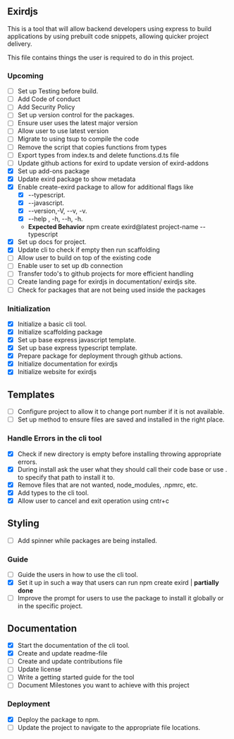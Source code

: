 ## Exirdjs

This is a tool that will allow backend developers using express to build applications by using prebuilt code snippets, allowing quicker project delivery.

This file contains things the user is required to do in this project.

### Upcoming

- [ ] Set up Testing before build.
- [ ] Add Code of conduct
- [ ] Add Security Policy
- [ ] Set up version control for the packages.
- [ ] Ensure user uses the latest major version
- [ ] Allow user to use latest version
- [ ] Migrate to using tsup to compile the code
- [ ] Remove the script that copies functions from types 
- [ ] Export types from index.ts and delete functions.d.ts file
- [ ] Update github actions for exird to update version of exird-addons
- [x] Set up add-ons package
- [x] Update exird package to show metadata
- [x] Enable create-exird package to allow for additional flags like 
    - [x] --typescript.
    - [x] --javascript.
    - [x] --version,-V, --v, -v.
    - [x] --help , -h, --h, -h.
    - **Expected Behavior** npm create exird@latest project-name --typescript
- [x] Set up docs for project.
- [x] Update cli to check if empty then run scaffolding
- [ ] Allow user to build on top of the existing code
- [ ] Enable user to set up db connection
- [ ] Transfer todo's to github projects for more efficient handling
- [ ] Create landing page for exirdjs in documentation/ exirdjs site.
- [ ] Check for packages that are not being used inside the packages

### Initialization
- [x] Initialize a basic cli tool.
- [x] Initialize scaffolding package
- [x] Set up base express javascript template.
- [x] Set up base express typescript template.
- [x] Prepare package for deployment through github actions.
- [x] Initialize documentation for exirdjs
- [x] Initialize website for exirdjs
 
## Templates
- [ ] Configure project to allow it to change port number if it is not available.
- [ ] Set up method to ensure files are saved and installed in the right place.

### Handle Errors in the cli tool
- [x] Check if new directory is empty before installing throwing appropriate errors.
- [x] During install ask the user what they should call their code base or use . to specify that path to install it to.
- [x] Remove files that are not wanted, node_modules, .npmrc, etc.
- [x] Add types to the cli tool.
- [x] Allow user to cancel and exit operation using cntr+c

## Styling
- [ ] Add spinner while packages are being installed.

### Guide
- [ ] Guide the users in how to use the cli tool.
- [x] Set it up in such a way that users can run npm create exird | **partially done**
- [ ] Improve the prompt for users to use the package to install it globally or in the specific project.

## Documentation
- [x] Start the documentation of the cli tool.
- [x] Create and update readme-file
- [ ] Create and update contributions file
- [ ] Update license
- [ ] Write a getting started guide for the tool
- [ ] Document Milestones you want to achieve with this project

### Deployment
- [x] Deploy the package to npm.
- [ ] Update the project to navigate to the appropriate file locations.
